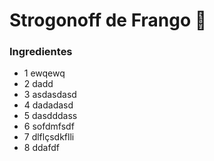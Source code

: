 ﻿# Strogonoff de Frango :chicken:

### Ingredientes

- 1 ewqewq
- 2 dadd
- 3 asdasdasd
- 4 dadadasd
- 5 dasdddass
- 6 sofdmfsdf
- 7 dlflçsdkflli
- 8 ddafdf
